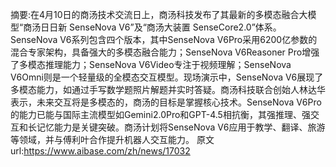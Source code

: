 摘要:在4月10日的商汤技术交流日上，商汤科技发布了其最新的多模态融合大模型“商汤日日新 SenseNova V6”及“商汤大装置 SenseCore2.0”体系。SenseNova V6系列包含四个版本，其中SenseNova V6Pro采用6200亿参数的混合专家架构，具备强大的多模态融合能力；SenseNova V6Reasoner Pro增强了多模态推理能力；SenseNova V6Video专注于视频理解；SenseNova V6Omni则是一个轻量级的全模态交互模型。现场演示中，SenseNova V6展现了多模态能力，如通过手写数学题照片解题并实时答疑。商汤科技联合创始人林达华表示，未来交互将是多模态的，商汤的目标是掌握核心技术。SenseNova V6Pro的能力已能与国际主流模型如Gemini2.0Pro和GPT-4.5相抗衡，其强推理、强交互和长记忆能力是关键突破。商汤计划将SenseNova V6应用于教学、翻译、旅游等领域，并与傅利叶合作提升机器人交互能力。
原文url:https://www.aibase.com/zh/news/17032
